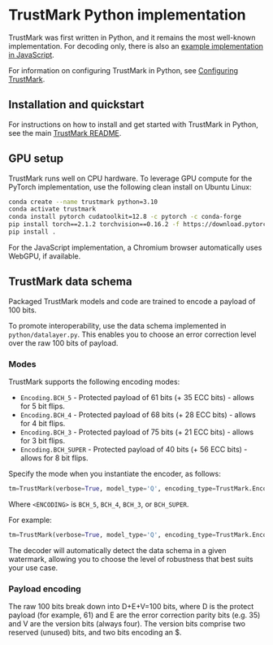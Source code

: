 # TrustMark Python implementation

TrustMark was first written in Python, and it remains the most well-known implementation.  For decoding only, there is also an [example implementation in JavaScript](../js/README.md).

For information on configuring TrustMark in Python, see [Configuring TrustMark](CONFIG.md).

## Installation and quickstart

For instructions on how to install and get started with TrustMark in Python, see the main [TrustMark README](../README.md).

## GPU setup

TrustMark runs well on CPU hardware.  To leverage GPU compute for the PyTorch implementation, use the following clean install on Ubuntu Linux: 

```sh
conda create --name trustmark python=3.10
conda activate trustmark
conda install pytorch cudatoolkit=12.8 -c pytorch -c conda-forge
pip install torch==2.1.2 torchvision==0.16.2 -f https://download.pytorch.org/whl/torch_stable.html
pip install .
```

For the JavaScript implementation, a Chromium browser automatically uses WebGPU, if available.

## TrustMark data schema

Packaged TrustMark models and code are trained to encode a payload of 100 bits.

To promote interoperability, use the data schema implemented in `python/datalayer.py`.  This enables you to choose an error correction level over the raw 100 bits of payload.

### Modes

TrustMark supports the following encoding modes:

* `Encoding.BCH_5` - Protected payload of 61 bits (+ 35 ECC bits) - allows for 5 bit flips.
* `Encoding.BCH_4` - Protected payload of 68 bits (+ 28 ECC bits) - allows for 4 bit flips.
* `Encoding.BCH_3` - Protected payload of 75 bits (+ 21 ECC bits) - allows for 3 bit flips.
* `Encoding.BCH_SUPER` - Protected payload of 40 bits (+ 56 ECC bits) - allows for 8 bit flips.

Specify the mode when you instantiate the encoder, as follows:

```py
tm=TrustMark(verbose=True, model_type='Q', encoding_type=TrustMark.Encoding.<ENCODING>)
```

Where `<ENCODING>` is `BCH_5`, `BCH_4`, `BCH_3`, or `BCH_SUPER`.

For example:

```py
tm=TrustMark(verbose=True, model_type='Q', encoding_type=TrustMark.Encoding.BCH_5)
```

The decoder will automatically detect the data schema in a given watermark, allowing you to choose the level of robustness that best suits your use case.

### Payload encoding

The raw 100 bits break down into D+E+V=100 bits, where D is the protect payload (for example, 61) and E are the error correction parity bits (e.g. 35) and V are the version bits (always four). The version bits comprise two reserved (unused) bits, and two bits encoding an $.
  